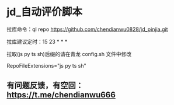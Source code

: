 # jd_自动评价脚本

拉库命令：ql repo https://github.com/chendianwu0828/jd_pinjia.git

拉库建议定时：15 23 * * *

拉取(js py ts sh)后缀的请在青龙 config.sh 文件中修改

RepoFileExtensions="js py ts sh"

## 有问题反馈，有空回：https://t.me/chendianwu666

